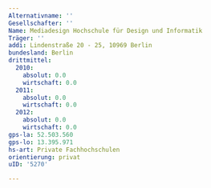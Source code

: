 ```yaml
---
Alternativname: ''
Gesellschafter: ''
Name: Mediadesign Hochschule für Design und Informatik
Träger: ''
addi: Lindenstraße 20 - 25, 10969 Berlin
bundesland: Berlin
drittmittel:
  2010:
    absolut: 0.0
    wirtschaft: 0.0
  2011:
    absolut: 0.0
    wirtschaft: 0.0
  2012:
    absolut: 0.0
    wirtschaft: 0.0
gps-la: 52.503.560
gps-lo: 13.395.971
hs-art: Private Fachhochschulen
orientierung: privat
uID: '5270'

---
```


